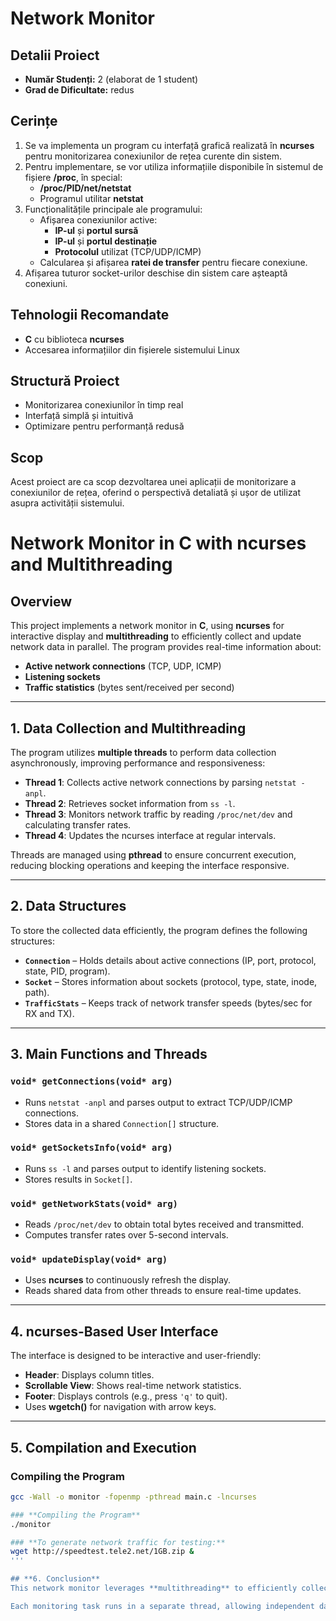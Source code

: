 # Network Monitor

## Detalii Proiect

- **Număr Studenți:** 2  (elaborat de 1 student)
- **Grad de Dificultate:** redus  

## Cerințe

1. Se va implementa un program cu interfață grafică realizată în **ncurses** pentru monitorizarea conexiunilor de rețea curente din sistem.
2. Pentru implementare, se vor utiliza informațiile disponibile în sistemul de fișiere **/proc**, în special:
   - **/proc/PID/net/netstat**
   - Programul utilitar **netstat**
3. Funcționalitățile principale ale programului:
   - Afișarea conexiunilor active:
     - **IP-ul** și **portul sursă**
     - **IP-ul** și **portul destinație**
     - **Protocolul** utilizat (TCP/UDP/ICMP)
   - Calcularea și afișarea **ratei de transfer** pentru fiecare conexiune.
4. Afișarea tuturor socket-urilor deschise din sistem care așteaptă conexiuni.

## Tehnologii Recomandate

- **C** cu biblioteca **ncurses**  
- Accesarea informațiilor din fișierele sistemului Linux

## Structură Proiect

- Monitorizarea conexiunilor în timp real
- Interfață simplă și intuitivă
- Optimizare pentru performanță redusă

## Scop

Acest proiect are ca scop dezvoltarea unei aplicații de monitorizare a conexiunilor de rețea, oferind o perspectivă detaliată și ușor de utilizat asupra activității sistemului.


# Network Monitor in C with ncurses and Multithreading

## **Overview**
This project implements a network monitor in **C**, using **ncurses** for interactive display and **multithreading** to efficiently collect and update network data in parallel. The program provides real-time information about:
- **Active network connections** (TCP, UDP, ICMP)
- **Listening sockets**
- **Traffic statistics** (bytes sent/received per second)

---

## **1. Data Collection and Multithreading**
The program utilizes **multiple threads** to perform data collection asynchronously, improving performance and responsiveness:
- **Thread 1**: Collects active network connections by parsing `netstat -anpl`.
- **Thread 2**: Retrieves socket information from `ss -l`.
- **Thread 3**: Monitors network traffic by reading `/proc/net/dev` and calculating transfer rates.
- **Thread 4**: Updates the ncurses interface at regular intervals.

Threads are managed using **pthread** to ensure concurrent execution, reducing blocking operations and keeping the interface responsive.

---

## **2. Data Structures**
To store the collected data efficiently, the program defines the following structures:

- **`Connection`** – Holds details about active connections (IP, port, protocol, state, PID, program).
- **`Socket`** – Stores information about sockets (protocol, type, state, inode, path).
- **`TrafficStats`** – Keeps track of network transfer speeds (bytes/sec for RX and TX).

---

## **3. Main Functions and Threads**

### **`void* getConnections(void* arg)`**
- Runs `netstat -anpl` and parses output to extract TCP/UDP/ICMP connections.
- Stores data in a shared `Connection[]` structure.

### **`void* getSocketsInfo(void* arg)`**
- Runs `ss -l` and parses output to identify listening sockets.
- Stores results in `Socket[]`.

### **`void* getNetworkStats(void* arg)`**
- Reads `/proc/net/dev` to obtain total bytes received and transmitted.
- Computes transfer rates over 5-second intervals.

### **`void* updateDisplay(void* arg)`**
- Uses **ncurses** to continuously refresh the display.
- Reads shared data from other threads to ensure real-time updates.

---

## **4. ncurses-Based User Interface**
The interface is designed to be interactive and user-friendly:
- **Header**: Displays column titles.
- **Scrollable View**: Shows real-time network statistics.
- **Footer**: Displays controls (e.g., press `'q'` to quit).
- Uses **wgetch()** for navigation with arrow keys.

---

## **5. Compilation and Execution**
### **Compiling the Program**
```sh
gcc -Wall -o monitor -fopenmp -pthread main.c -lncurses

### **Compiling the Program**
./monitor

### **To generate network traffic for testing:**
wget http://speedtest.tele2.net/1GB.zip &
'''

## **6. Conclusion**
This network monitor leverages **multithreading** to efficiently collect and update network data in parallel, preventing UI lag and ensuring real-time performance. By using **ncurses**, it provides an interactive, scrollable interface, making it a powerful tool for monitoring network activity in Linux environments.

Each monitoring task runs in a separate thread, allowing independent data collection and interface updates without blocking the main execution. This design ensures smooth performance even under high network load, making the tool both responsive and scalable.



